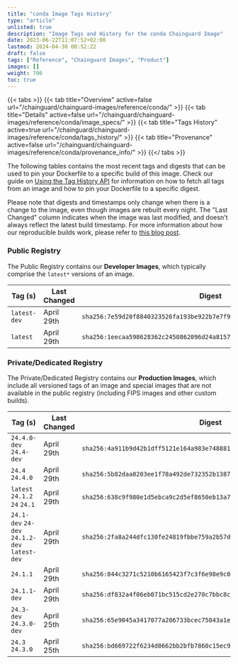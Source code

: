 ```yaml
---
title: "conda Image Tags History"
type: "article"
unlisted: true
description: "Image Tags and History for the conda Chainguard Image"
date: 2023-06-22T11:07:52+02:00
lastmod: 2024-04-30 00:52:22
draft: false
tags: ["Reference", "Chainguard Images", "Product"]
images: []
weight: 700
toc: true
---
```


{{< tabs >}}
{{< tab title="Overview" active=false url="/chainguard/chainguard-images/reference/conda/" >}}
{{< tab title="Details" active=false url="/chainguard/chainguard-images/reference/conda/image_specs/" >}}
{{< tab title="Tags History" active=true url="/chainguard/chainguard-images/reference/conda/tags_history/" >}}
{{< tab title="Provenance" active=false url="/chainguard/chainguard-images/reference/conda/provenance_info/" >}}
{{</ tabs >}}

The following tables contains the most recent tags and digests that can be used to pin your Dockerfile to a specific build of this image. Check our guide on [Using the Tag History API](/chainguard/chainguard-images/using-the-tag-history-api/) for information on how to fetch all tags from an image and how to pin your Dockerfile to a specific digest.

Please note that digests and timestamps only change when there is a change to the image, even though images are rebuilt every night. The "Last Changed" column indicates when the image was last modified, and doesn't always reflect the latest build timestamp. For more information about how our reproducible builds work, please refer to [this blog post](https://www.chainguard.dev/unchained/reproducing-chainguards-reproducible-image-builds).

### Public Registry
The Public Registry contains our **Developer Images**, which typically comprise the `latest*` versions of an image.

| Tag (s)       | Last Changed | Digest                                                                    |
|---------------|--------------|---------------------------------------------------------------------------|
|  `latest-dev` | April 29th   | `sha256:7e59d20f8840323526fa193be922b7e7f9b70a240187673d8d9a3b76e1dcfe7a` |
|  `latest`     | April 29th   | `sha256:1eecaa598628362c2450862096d24a815792b02d1492ef5ac58ec7acdb530880` |


### Private/Dedicated Registry
The Private/Dedicated Registry contains our **Production Images**, which include all versioned tags of an image and special images that are not available in the public registry (including FIPS images and other custom builds).

| Tag (s)                                        | Last Changed | Digest                                                                    |
|------------------------------------------------|--------------|---------------------------------------------------------------------------|
|  `24.4.0-dev` `24.4-dev`                       | April 29th   | `sha256:4a911b9d42b1dff5121e164a983e748881e50ca871ab42af29203282d1f457cc` |
|  `24.4` `24.4.0`                               | April 29th   | `sha256:5b82daa0203ee1f78a492de732352b138763dfbf212d6eda263abbe1fc40aff5` |
|  `latest` `24.1.2` `24` `24.1`                 | April 29th   | `sha256:638c9f980e1d5ebca9c2d5ef8650eb13a700354453636b5edb00d0d7f5281239` |
|  `24.1-dev` `24-dev` `24.1.2-dev` `latest-dev` | April 29th   | `sha256:2fa8a244dfc130fe24819fbbe759a2b57d9641c3c520edd55b8efc45e5ef32fd` |
|  `24.1.1`                                      | April 29th   | `sha256:844c3271c5210b6165423f7c3f6e98e9c02b96c0fd0f7c8816d3887e1e3499bb` |
|  `24.1.1-dev`                                  | April 29th   | `sha256:df832a4f06eb071bc515cd2e270c7bbc8c4842ef6b12561ffba519f9cc7c193b` |
|  `24.3-dev` `24.3.0-dev`                       | April 25th   | `sha256:65e9045a3417077a206733bcec75043a1e93822c967c7b576f8a90cd5998c827` |
|  `24.3` `24.3.0`                               | April 25th   | `sha256:bd669722f6234d0662bb2bfb7860c15ec9fd729f1cbdc474765848a2e591ddfb` |

